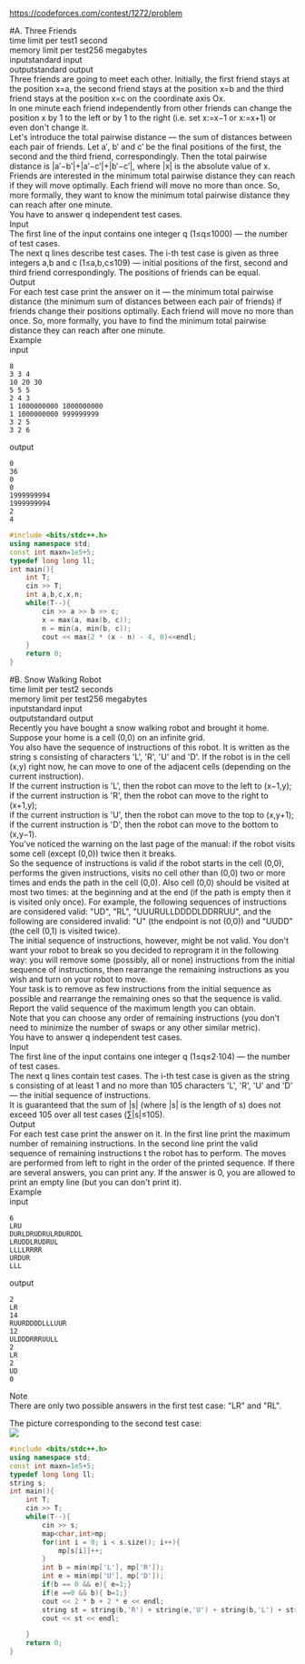https://codeforces.com/contest/1272/problem<br>

#A. Three Friends<br>
time limit per test1 second<br>
memory limit per test256 megabytes<br>
inputstandard input<br>
outputstandard output<br>
Three friends are going to meet each other. Initially, the first friend stays at the position x=a, the second friend stays at the position x=b and the third friend stays at the position x=c on the coordinate axis Ox.<br>
In one minute each friend independently from other friends can change the position x by 1 to the left or by 1 to the right (i.e. set x:=x−1 or x:=x+1) or even don't change it.<br>
Let's introduce the total pairwise distance — the sum of distances between each pair of friends. Let a′, b′ and c′ be the final positions of the first, the second and the third friend, correspondingly. Then the total pairwise distance is |a′−b′|+|a′−c′|+|b′−c′|, where |x| is the absolute value of x.<br>
Friends are interested in the minimum total pairwise distance they can reach if they will move optimally. Each friend will move no more than once. So, more formally, they want to know the minimum total pairwise distance they can reach after one minute.<br>
You have to answer q independent test cases.<br>
Input<br>
The first line of the input contains one integer q (1≤q≤1000) — the number of test cases.<br>
The next q lines describe test cases. The i-th test case is given as three integers a,b and c (1≤a,b,c≤109) — initial positions of the first, second and third friend correspondingly. The positions of friends can be equal.<br>
Output<br>
For each test case print the answer on it — the minimum total pairwise distance (the minimum sum of distances between each pair of friends) if friends change their positions optimally. Each friend will move no more than once. So, more formally, you have to find the minimum total pairwise distance they can reach after one minute.<br>
Example<br>
input<br>
```
8
3 3 4
10 20 30
5 5 5
2 4 3
1 1000000000 1000000000
1 1000000000 999999999
3 2 5
3 2 6
```
output<br>
```
0
36
0
0
1999999994
1999999994
2
4
```
```cpp
#include <bits/stdc++.h>
using namespace std;
const int maxn=1e5+5;
typedef long long ll;
int main(){
    int T;
    cin >> T;
    int a,b,c,x,n;
    while(T--){
        cin >> a >> b >> c;
		x = max(a, max(b, c));
		n = min(a, min(b, c));
		cout << max(2 * (x - n) - 4, 0)<<endl;
    }
    return 0;
}

```

#B. Snow Walking Robot<br>
time limit per test2 seconds<br>
memory limit per test256 megabytes<br>
inputstandard input<br>
outputstandard output<br>
Recently you have bought a snow walking robot and brought it home. Suppose your home is a cell (0,0) on an infinite grid.<br>
You also have the sequence of instructions of this robot. It is written as the string s consisting of characters 'L', 'R', 'U' and 'D'. If the robot is in the cell (x,y) right now, he can move to one of the adjacent cells (depending on the current instruction).<br>
If the current instruction is 'L', then the robot can move to the left to (x−1,y);<br>
if the current instruction is 'R', then the robot can move to the right to (x+1,y);<br>
if the current instruction is 'U', then the robot can move to the top to (x,y+1);<br>
if the current instruction is 'D', then the robot can move to the bottom to (x,y−1).<br>
You've noticed the warning on the last page of the manual: if the robot visits some cell (except (0,0)) twice then it breaks.<br>
So the sequence of instructions is valid if the robot starts in the cell (0,0), performs the given instructions, visits no cell other than (0,0) two or more times and ends the path in the cell (0,0). Also cell (0,0) should be visited at most two times: at the beginning and at the end (if the path is empty then it is visited only once). For example, the following sequences of instructions are considered valid: "UD", "RL", "UUURULLDDDDLDDRRUU", and the following are considered invalid: "U" (the endpoint is not (0,0)) and "UUDD" (the cell (0,1) is visited twice).<br>
The initial sequence of instructions, however, might be not valid. You don't want your robot to break so you decided to reprogram it in the following way: you will remove some (possibly, all or none) instructions from the initial sequence of instructions, then rearrange the remaining instructions as you wish and turn on your robot to move.<br>
Your task is to remove as few instructions from the initial sequence as possible and rearrange the remaining ones so that the sequence is valid. Report the valid sequence of the maximum length you can obtain.<br>
Note that you can choose any order of remaining instructions (you don't need to minimize the number of swaps or any other similar metric).<br>
You have to answer q independent test cases.<br>
Input<br>
The first line of the input contains one integer q (1≤q≤2⋅104) — the number of test cases.<br>
The next q lines contain test cases. The i-th test case is given as the string s consisting of at least 1 and no more than 105 characters 'L', 'R', 'U' and 'D' — the initial sequence of instructions.<br>
It is guaranteed that the sum of |s| (where |s| is the length of s) does not exceed 105 over all test cases (∑|s|≤105).<br>
Output<br>
For each test case print the answer on it. In the first line print the maximum number of remaining instructions. In the second line print the valid sequence of remaining instructions t the robot has to perform. The moves are performed from left to right in the order of the printed sequence. If there are several answers, you can print any. If the answer is 0, you are allowed to print an empty line (but you can don't print it).<br>
Example<br>
input<br>
```
6
LRU
DURLDRUDRULRDURDDL
LRUDDLRUDRUL
LLLLRRRR
URDUR
LLL
```
output<br>
```
2
LR
14
RUURDDDDLLLUUR
12
ULDDDRRRUULL
2
LR
2
UD
0
```
Note<br>
There are only two possible answers in the first test case: "LR" and "RL".<br>

The picture corresponding to the second test case:<br>
[![](https://espresso.codeforces.com/b8d040c328a3c50a5e36b8d6da86a6e5f2b67b52.png)](https://espresso.codeforces.com/b8d040c328a3c50a5e36b8d6da86a6e5f2b67b52.png)

```cpp
#include <bits/stdc++.h>
using namespace std;
const int maxn=1e5+5;
typedef long long ll;
string s;
int main(){
    int T;
    cin >> T;
    while(T--){
        cin >> s;
        map<char,int>mp;
        for(int i = 0; i < s.size(); i++){
            mp[s[i]]++;
        }
        int b = min(mp['L'], mp['R']);
        int e = min(mp['U'], mp['D']);
        if(b == 0 && e){ e=1;}
        if(e ==0 && b){ b=1;}
        cout << 2 * b + 2 * e << endl;
        string st = string(b,'R') + string(e,'U') + string(b,'L') + string(e,'D');
        cout << st << endl;

    }
    return 0;
}

```